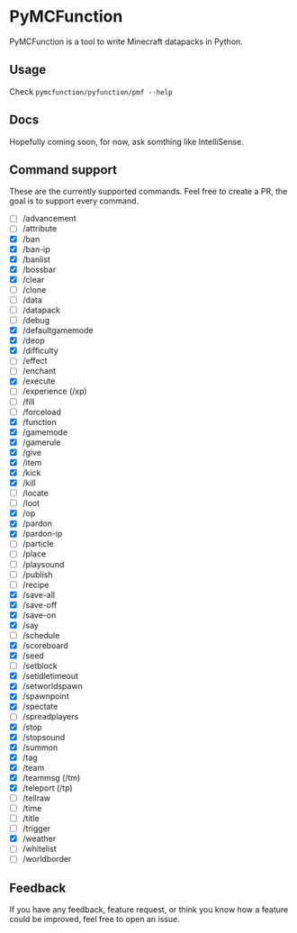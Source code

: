 # PyMCFunction

PyMCFunction is a tool to write Minecraft datapacks in Python.

## Usage

Check `pymcfunction/pyfunction/pmf --help`

## Docs

Hopefully coming soon, for now, ask somthing like IntelliSense.

## Command support

These are the currently supported commands. Feel free to create a PR, the goal is to support every command.

 - [ ] /advancement
 - [ ] /attribute
 - [x] /ban
 - [x] /ban-ip
 - [x] /banlist
 - [x] /bossbar
 - [x] /clear
 - [ ] /clone
 - [ ] /data
 - [ ] /datapack
 - [ ] /debug
 - [x] /defaultgamemode
 - [x] /deop
 - [x] /difficulty
 - [ ] /effect
 - [ ] /enchant
 - [x] /execute
 - [ ] /experience (/xp)
 - [ ] /fill
 - [ ] /forceload
 - [x] /function
 - [x] /gamemode
 - [x] /gamerule
 - [x] /give
 - [x] /item
 - [x] /kick
 - [x] /kill
 - [ ] /locate
 - [ ] /loot
 - [x] /op
 - [x] /pardon
 - [x] /pardon-ip
 - [ ] /particle
 - [ ] /place
 - [ ] /playsound
 - [ ] /publish
 - [ ] /recipe
 - [x] /save-all
 - [x] /save-off
 - [x] /save-on
 - [x] /say
 - [ ] /schedule
 - [x] /scoreboard
 - [x] /seed
 - [ ] /setblock
 - [x] /setidletimeout
 - [x] /setworldspawn
 - [x] /spawnpoint
 - [x] /spectate
 - [ ] /spreadplayers
 - [x] /stop
 - [x] /stopsound
 - [x] /summon
 - [x] /tag
 - [x] /team
 - [x] /teammsg (/tm)
 - [x] /teleport (/tp)
 - [ ] /tellraw
 - [ ] /time
 - [ ] /title
 - [ ] /trigger
 - [x] /weather
 - [ ] /whitelist
 - [ ] /worldborder

## Feedback

If you have any feedback, feature request, or think you know how a feature could be improved, feel free to open an issue.